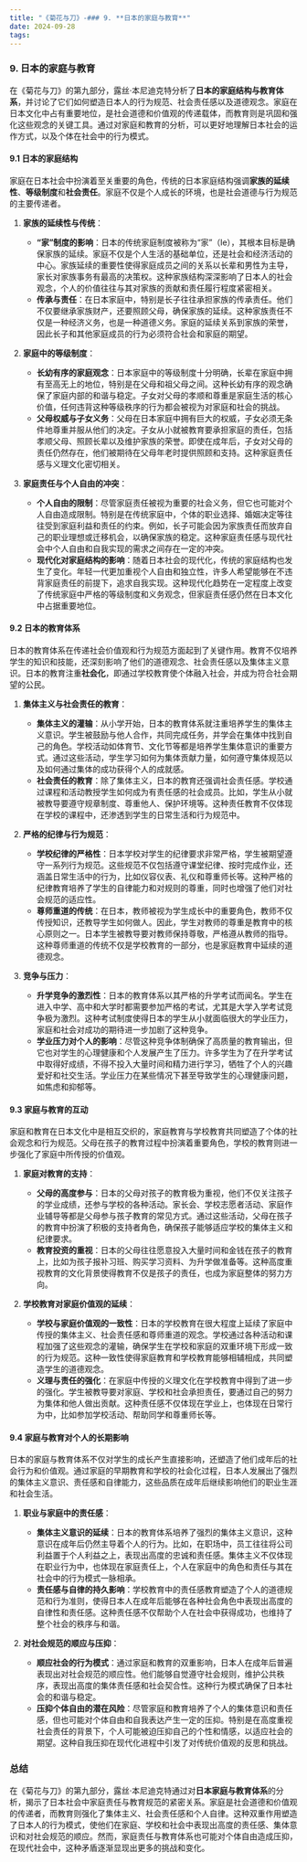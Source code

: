 ```yaml
---
title: "《菊花与刀》-### 9. **日本的家庭与教育**"
date: 2024-09-28
tags: 
---
```

### 9. **日本的家庭与教育**

在《菊花与刀》的第九部分，露丝·本尼迪克特分析了**日本的家庭结构与教育体系**，并讨论了它们如何塑造日本人的行为规范、社会责任感以及道德观念。家庭在日本文化中占有重要地位，是社会道德和价值观的传递载体，而教育则是巩固和强化这些观念的关键工具。通过对家庭和教育的分析，可以更好地理解日本社会的运作方式，以及个体在社会中的行为模式。

#### 9.1 **日本的家庭结构**

家庭在日本社会中扮演着至关重要的角色，传统的日本家庭结构强调**家族的延续性**、**等级制度**和**社会责任**。家庭不仅是个人成长的环境，也是社会道德与行为规范的主要传递者。

1. **家族的延续性与传统**：
   - **“家”制度的影响**：日本的传统家庭制度被称为“家”（Ie），其根本目标是确保家族的延续。家庭不仅是个人生活的基础单位，还是社会和经济活动的中心。家族延续的重要性使得家庭成员之间的关系以长辈和男性为主导，家长对家族事务有最高的决策权。这种家族结构深深影响了日本人的社会观念，个人的价值往往与其对家族的贡献和责任履行程度紧密相关。
   - **传承与责任**：在日本家庭中，特别是长子往往承担家族的传承责任。他们不仅要继承家族财产，还要照顾父母，确保家族的延续。这种家族责任不仅是一种经济义务，也是一种道德义务。家庭的延续关系到家族的荣誉，因此长子和其他家庭成员的行为必须符合社会和家庭的期望。

2. **家庭中的等级制度**：
   - **长幼有序的家庭观念**：日本家庭中的等级制度十分明确，长辈在家庭中拥有至高无上的地位，特别是在父母和祖父母之间。这种长幼有序的观念确保了家庭内部的和谐与稳定。子女对父母的孝顺和尊重是家庭生活的核心价值，任何违背这种等级秩序的行为都会被视为对家庭和社会的挑战。
   - **父母权威与子女义务**：父母在日本家庭中拥有巨大的权威，子女必须无条件地尊重并服从他们的决定。子女从小就被教育要承担家庭的责任，包括孝顺父母、照顾长辈以及维护家族的荣誉。即使在成年后，子女对父母的责任仍然存在，他们被期待在父母年老时提供照顾和支持。这种家庭责任感与义理文化密切相关。

3. **家庭责任与个人自由的冲突**：
   - **个人自由的限制**：尽管家庭责任被视为重要的社会义务，但它也可能对个人自由造成限制。特别是在传统家庭中，个体的职业选择、婚姻决定等往往受到家庭利益和责任的约束。例如，长子可能会因为家族责任而放弃自己的职业理想或迁移机会，以确保家族的稳定。这种家庭责任感与现代社会中个人自由和自我实现的需求之间存在一定的冲突。
   - **现代化对家庭结构的影响**：随着日本社会的现代化，传统的家庭结构也发生了变化。年轻一代更加重视个人自由和独立性，许多人希望能够在不违背家庭责任的前提下，追求自我实现。这种现代化趋势在一定程度上改变了传统家庭中严格的等级制度和义务观念，但家庭责任感仍然在日本文化中占据重要地位。

#### 9.2 **日本的教育体系**

日本的教育体系在传递社会价值观和行为规范方面起到了关键作用。教育不仅培养学生的知识和技能，还深刻影响了他们的道德观念、社会责任感以及集体主义意识。日本的教育注重**社会化**，即通过学校教育使个体融入社会，并成为符合社会期望的公民。

1. **集体主义与社会责任的教育**：
   - **集体主义的灌输**：从小学开始，日本的教育体系就注重培养学生的集体主义意识。学生被鼓励与他人合作，共同完成任务，并学会在集体中找到自己的角色。学校活动如体育节、文化节等都是培养学生集体意识的重要方式。通过这些活动，学生学习如何为集体贡献力量，如何遵守集体规范以及如何通过集体的成功获得个人的成就感。
   - **社会责任的教育**：除了集体主义，日本的教育还强调社会责任感。学校通过课程和活动教授学生如何成为有责任感的社会成员。比如，学生从小就被教导要遵守规章制度、尊重他人、保护环境等。这种责任教育不仅体现在学校的课程中，还渗透到学生的日常生活和行为规范中。

2. **严格的纪律与行为规范**：
   - **学校纪律的严格性**：日本学校对学生的纪律要求非常严格，学生被期望遵守一系列行为规范。这些规范不仅包括遵守课堂纪律、按时完成作业，还涵盖日常生活中的行为，比如仪容仪表、礼仪和尊重师长等。这种严格的纪律教育培养了学生的自律能力和对规则的尊重，同时也增强了他们对社会规范的适应性。
   - **尊师重道的传统**：在日本，教师被视为学生成长中的重要角色，教师不仅传授知识，还教导学生如何做人。因此，学生对教师的尊重是教育中的核心原则之一。日本学生被教导要对教师保持尊敬，严格遵从教师的指导。这种尊师重道的传统不仅是学校教育的一部分，也是家庭教育中延续的道德观念。

3. **竞争与压力**：
   - **升学竞争的激烈性**：日本的教育体系以其严格的升学考试而闻名。学生在进入中学、高中和大学时都需要参加严格的考试，尤其是大学入学考试竞争极为激烈。这种考试制度使得日本的学生从小就面临很大的学业压力，家庭和社会对成功的期待进一步加剧了这种竞争。
   - **学业压力对个人的影响**：尽管这种竞争体制确保了高质量的教育输出，但它也对学生的心理健康和个人发展产生了压力。许多学生为了在升学考试中取得好成绩，不得不投入大量时间和精力进行学习，牺牲了个人的兴趣爱好和社交生活。学业压力在某些情况下甚至导致学生的心理健康问题，如焦虑和抑郁等。

#### 9.3 **家庭与教育的互动**

家庭和教育在日本文化中是相互交织的，家庭教育与学校教育共同塑造了个体的社会观念和行为规范。父母在孩子的教育过程中扮演着重要角色，学校的教育则进一步强化了家庭中所传授的价值观。

1. **家庭对教育的支持**：
   - **父母的高度参与**：日本的父母对孩子的教育极为重视，他们不仅关注孩子的学业成绩，还参与学校的各种活动。家长会、学校志愿者活动、家庭作业辅导等都是父母参与孩子教育的常见方式。通过这些活动，父母在孩子的教育中扮演了积极的支持者角色，确保孩子能够适应学校的集体主义和纪律要求。
   - **教育投资的重视**：日本的父母往往愿意投入大量时间和金钱在孩子的教育上，比如为孩子报补习班、购买学习资料、为升学做准备等。这种高度重视教育的文化背景使得教育不仅是孩子的责任，也成为家庭整体的努力方向。

2. **学校教育对家庭价值观的延续**：
   - **学校与家庭价值观的一致性**：日本的学校教育在很大程度上延续了家庭中传授的集体主义、社会责任感和尊师重道的观念。学校通过各种活动和课程加强了这些观念的灌输，确保学生在学校和家庭的双重环境下形成一致的行为规范。这种一致性使得家庭教育和学校教育能够相辅相成，共同塑造学生的道德观念。
   - **义理与责任的强化**：在家庭中传授的义理文化在学校教育中得到了进一步的强化。学生被教导要对家庭、学校和社会承担责任，要通过自己的努力为集体和他人做出贡献。这种责任感不仅体现在学业上，也体现在日常行为中，比如参加学校活动、帮助同学和尊重师长等。



#### 9.4 **家庭与教育对个人的长期影响**

日本的家庭与教育体系不仅对学生的成长产生直接影响，还塑造了他们成年后的社会行为和价值观。通过家庭的早期教育和学校的社会化过程，日本人发展出了强烈的集体主义意识、责任感和自律能力，这些品质在成年后继续影响他们的职业生涯和社会生活。

1. **职业与家庭中的责任感**：
   - **集体主义意识的延续**：日本的教育体系培养了强烈的集体主义意识，这种意识在成年后仍然主导着个人的行为。比如，在职场中，员工往往将公司利益置于个人利益之上，表现出高度的忠诚和责任感。集体主义不仅体现在职业行为中，也体现在家庭责任上，个人在家庭中的角色和责任与其在社会中的行为模式一脉相承。
   - **责任感与自律的持久影响**：学校教育中的责任感教育塑造了个人的道德规范和行为准则，使得日本人在成年后能够在各种社会角色中表现出高度的自律性和责任感。这种责任感不仅帮助个人在社会中获得成功，也维持了整个社会的秩序与和谐。

2. **对社会规范的顺应与压抑**：
   - **顺应社会的行为模式**：通过家庭和教育的双重影响，日本人在成年后普遍表现出对社会规范的顺应性。他们能够自觉遵守社会规则，维护公共秩序，表现出高度的集体责任感和社会契合性。这种行为模式确保了日本社会的和谐与稳定。
   - **压抑个体自由的潜在风险**：尽管家庭和教育培养了个人的集体意识和责任感，但也可能对个体自由和自我表达产生一定的压抑。特别是在高度重视社会责任的背景下，个人可能被迫压抑自己的个性和情感，以适应社会的期望。这种自我压抑在现代化进程中引发了对传统价值观的反思和挑战。

### 总结

在《菊花与刀》的第九部分，露丝·本尼迪克特通过对**日本家庭与教育体系**的分析，揭示了日本社会中家庭责任与教育规范的紧密关系。家庭是社会道德和价值观的传递者，而教育则强化了集体主义、社会责任感和个人自律。这种双重作用塑造了日本人的行为模式，使他们在家庭、学校和社会中表现出高度的责任感、集体意识和对社会规范的顺应。然而，家庭责任与教育体系也可能对个体自由造成压抑，在现代社会中，这种矛盾逐渐显现出更多的挑战和变化。